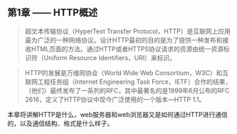 第1章 —— HTTP概述
---


> 超文本传输协议（HyperText Transfer Protocol，HTTP）是互联网上应用最为广泛的一种网络协议。设计HTTP最初的目的是为了提供一种发布和接收HTML页面的方法。通过HTTP或者HTTPS协议请求的资源由统一资源标识符（Uniform Resource Identifiers，URI）来标识。

> HTTP的发展是万维网协会（World Wide Web Consortium，W3C）和互联网工程任务组（Internet Engineering Task Force，IETF）合作的结果，（他们）最终发布了一系列的RFC，其中最著名的是1999年6月公布的RFC 2616，定义了HTTP协议中现今广泛使用的一个版本—HTTP 1.1。

本章将讲解HTTP是什么，web服务器和web浏览器又是如何通过HTTP进行通信的，以及通信结构、格式是什么样子。
